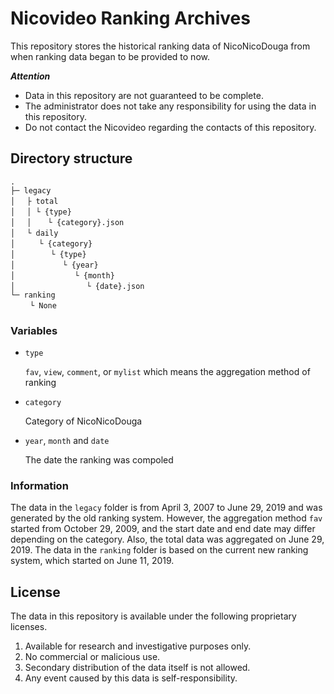 # Nicovideo Ranking Archives

This repository stores the historical ranking data of NicoNicoDouga from when ranking data began to be provided to now.

***Attention***
- Data in this repository are not guaranteed to be complete.
- The administrator does not take any responsibility for using the data in this repository.
- Do not contact the Nicovideo regarding the contacts of this repository.

## Directory structure
```
.
├─ legacy
│　 ├ total
│　 │ └ {type}
│　 │ 　 └ {category}.json
│　 └ daily
│　 　 └ {category}
│　 　 　 └ {type}
│　 　 　 　 └ {year}
│　 　 　 　 　 └ {month}
│　 　 　 　 　 　 └ {date}.json
└─ ranking
　　 └ None
``` 

### Variables
- `type`

   `fav`, `view`, `comment`, or `mylist` which means the aggregation method of ranking
- `category`

   Category of NicoNicoDouga
- `year`, `month` and `date`

   The date the ranking was compoled

### Information
The data in the `legacy` folder is from April 3, 2007 to June 29, 2019 and was generated by the old ranking system. However, the aggregation method `fav` started from October 29, 2009, and the start date and end date may differ depending on the category. Also, the total data was aggregated on June 29, 2019.
The data in the `ranking` folder is based on the current new ranking system, which started on June 11, 2019.

## License
The data in this repository is available under the following proprietary licenses.
1. Available for research and investigative purposes only.
2. No commercial or malicious use.
3. Secondary distribution of the data itself is not allowed.
4. Any event caused by this data is self-responsibility.

